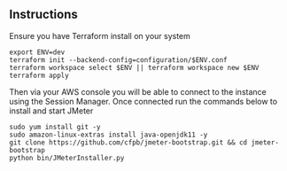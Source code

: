 ## Instructions

Ensure you have Terraform install on your system

```
export ENV=dev
terraform init --backend-config=configuration/$ENV.conf
terraform workspace select $ENV || terraform workspace new $ENV
terraform apply
```
Then via your AWS console you will be able to connect to the instance using the Session Manager.  Once connected run the commands below to install and start JMeter

```
sudo yum install git -y
sudo amazon-linux-extras install java-openjdk11 -y
git clone https://github.com/cfpb/jmeter-bootstrap.git && cd jmeter-bootstrap
python bin/JMeterInstaller.py
```

